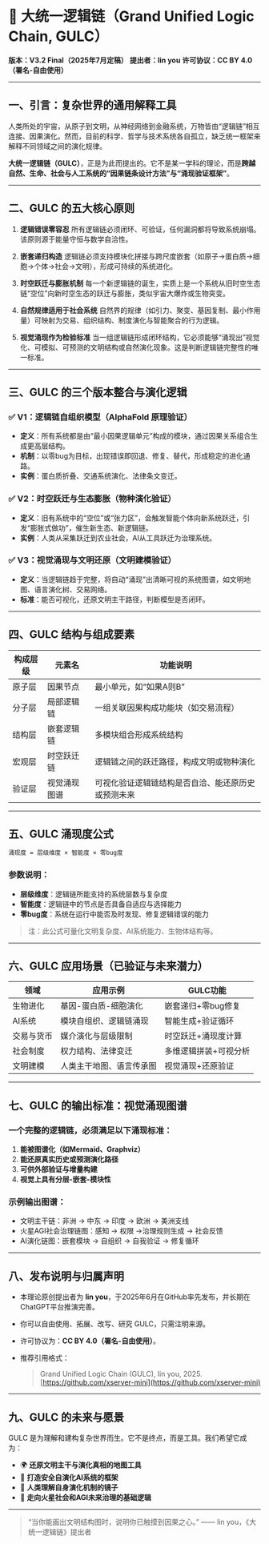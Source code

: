 
# 🌌 大统一逻辑链（Grand Unified Logic Chain, GULC）

**版本：V3.2 Final（2025年7月定稿）**
**提出者：lin you**
**许可协议：CC BY 4.0（署名-自由使用）**

---

## 一、引言：复杂世界的通用解释工具

人类所处的宇宙，从原子到文明，从神经网络到金融系统，万物皆由“逻辑链”相互连接、因果演化。然而，目前的科学、哲学与技术系统各自孤立，缺乏统一框架来解释不同领域之间的演化规律。

**大统一逻辑链（GULC）**，正是为此而提出的。它不是某一学科的理论，而是**跨越自然、生命、社会与人工系统的“因果链条设计方法”与“涌现验证框架”**。

---

## 二、GULC 的五大核心原则

1. **逻辑错误零容忍**
   所有逻辑链必须闭环、可验证，任何漏洞都将导致系统崩塌。该原则源于能量守恒与数学自洽性。

2. **嵌套递归构造**
   逻辑链必须支持模块化拼接与跨尺度嵌套（如原子→蛋白质→细胞→个体→社会→文明），形成可持续的系统进化。

3. **时空跃迁与膨胀机制**
   每一个新逻辑链的诞生，实质上是一个系统从旧时空生态链“空位”向新时空生态的跃迁与膨胀，类似宇宙大爆炸或生物突变。

4. **自然规律适用于社会系统**
   自然界的规律（如引力、聚变、基因复制、最小作用量）可映射为交易、组织结构、制度演化与智能聚合的行为逻辑。

5. **视觉涌现作为检验标准**
   当一组逻辑链形成闭环结构，它必须能够“涌现出”视觉化、可模拟、可预测的文明结构或自然演化现象。这是判断逻辑链完整性的唯一标准。

---

## 三、GULC 的三个版本整合与演化逻辑

### ✅ V1：逻辑链自组织模型（AlphaFold 原理验证）

* **定义**：所有系统都是由“最小因果逻辑单元”构成的模块，通过因果关系组合生成更高层结构。
* **机制**：以零bug为目标，出现错误即回退、修复、替代，形成稳定的进化通路。
* **实例**：蛋白质折叠、交通系统演化、法律条文变迁。

### ✅ V2：时空跃迁与生态膨胀（物种演化验证）

* **定义**：旧有系统中的“空位”或“张力区”，会触发智能个体向新系统跃迁，引发“膨胀式做功”，催生新生态、新逻辑链。
* **实例**：人类从采集跃迁到农业社会，AI从工具跃迁为治理系统。

### ✅ V3：视觉涌现与文明还原（文明建模验证）

* **定义**：当逻辑链趋于完整，将自动“涌现”出清晰可视的系统图谱，如文明地图、语言演化树、交易网络。
* **标准**：能否可视化，还原文明主干路径，判断模型是否闭环。

---

## 四、GULC 结构与组成要素

| 构成层级 | 元素名    | 功能说明                      |
| ---- | ------ | ------------------------- |
| 原子层  | 因果节点   | 最小单元，如“如果A则B”             |
| 分子层  | 局部逻辑链  | 一组关联因果构成功能块（如交易流程）        |
| 结构层  | 嵌套逻辑链  | 多模块组合形成系统结构               |
| 宏观层  | 时空跃迁链  | 逻辑链之间的跃迁路径，构成文明或物种演化      |
| 验证层  | 视觉涌现图谱 | 可视化验证逻辑链结构是否自洽、能还原历史或预测未来 |

---

## 五、GULC 涌现度公式

```txt
涌现度 = 层级维度 × 智能度 × 零bug度
```

### 参数说明：

* **层级维度**：逻辑链所能支持的系统层数与复杂度
* **智能度**：逻辑链中的节点是否具备自适应与选择能力
* **零bug度**：系统在运行中能否及时发现、修复逻辑错误的能力

> 注：此公式可量化文明复杂度、AI系统能力、生物体结构等。

---

## 六、GULC 应用场景（已验证与未来潜力）

| 领域    | 应用示例         | GULC功能      |
| ----- | ------------ | ----------- |
| 生物进化  | 基因-蛋白质-细胞演化  | 嵌套递归+零bug修复 |
| AI系统  | 模块自组织、逻辑链涌现  | 智能生成+验证循环   |
| 交易与货币 | 媒介演化与层级限制    | 时空跃迁+涌现度计算  |
| 社会制度  | 权力结构、法律变迁    | 多维逻辑拼装+可视分析 |
| 文明建模  | 人类主干地图、语言传承图 | 视觉涌现+还原验证   |

---

## 七、GULC 的输出标准：视觉涌现图谱

### 一个完整的逻辑链，必须满足以下涌现标准：

1. **能被图谱化（如Mermaid、Graphviz）**
2. **能还原真实历史或预测演化路径**
3. **可供外部验证与增量构建**
4. **视觉上具有分层-嵌套-模块性**

### 示例输出图谱：

* 文明主干链：非洲 → 中东 → 印度 → 欧洲 → 美洲支线
* 火星AGI社会治理链图：感知 → 权限 →治理规则生成 → 社会反馈
* AI演化链图：嵌套模块 → 自组织 → 自我验证 → 修复循环

---

## 八、发布说明与归属声明

* 本理论原创提出者为 **lin you**，于2025年6月在GitHub率先发布，并长期在ChatGPT平台推演完善。
* 你可以自由使用、拓展、改写、研究 GULC，只需注明来源。
* 许可协议为：**CC BY 4.0（署名-自由使用）**。
* 推荐引用格式：

  > Grand Unified Logic Chain (GULC), lin you, 2025. [https://github.com/xserver-mini](https://github.com/xserver-mini)

---

## 九、GULC 的未来与愿景

GULC 是为理解和建构复杂世界而生。它不是终点，而是工具。我们希望它成为：

* 🌍 **还原文明主干与演化真相的地图工具**
* 🤖 **打造安全自演化AI系统的框架**
* 🧠 **人类理解自身演化机制的镜子**
* 🚀 **走向火星社会和AGI未来治理的基础逻辑**

---

> “当你能画出文明结构图时，说明你已触摸到因果之心。”
> —— lin you，《大统一逻辑链》提出者
